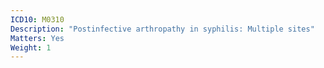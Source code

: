 ```yaml
---
ICD10: M0310
Description: "Postinfective arthropathy in syphilis: Multiple sites"
Matters: Yes
Weight: 1
---
```

